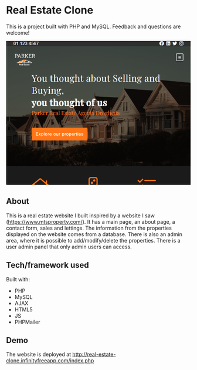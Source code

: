 # Real Estate Clone

This is a project built with PHP and MySQL. Feedback and questions are welcome!

![real state website image](readme-img.png)

## About
This is a real estate website I built inspired by a website I saw (https://www.mtsproperty.com/). It has a main page, an about page, a contact form, sales and lettings. The information from the properties displayed on the website comes from a database. There is also an admin area, where it is possible to add/modify/delete the properties. There is a user admin panel that only admin users can access.

## Tech/framework used
Built with:
* PHP
* MySQL
* AJAX
* HTML5
* JS
* PHPMailer

## Demo
The website is deployed at http://real-estate-clone.infinityfreeapp.com/index.php
